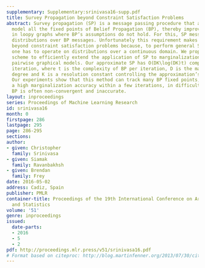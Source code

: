 ```yaml
---
supplementary: Supplementary:srinivasa16-supp.pdf
title: Survey Propagation beyond Constraint Satisfaction Problems
abstract: Survey propagation (SP) is a message passing procedure that attempts to
  model all the fixed points of Belief Propagation (BP), thereby improving BP’s approximation
  in loopy graphs where BP’s assumptions do not hold. For this, SP messages represent
  distributions over BP messages. Unfortunately this requirement makes SP intractable
  beyond constraint satisfaction problems because, to perform general SP updates,
  one has to operate on distributions over a continuous domain. We propose an approximation
  scheme to efficiently extend the application of SP to marginalization in binary
  pairwise graphical models. Our approximate SP has O(DK\log(DK)t) complexity per
  iteration, where t is the complexity of BP per iteration, D is the maximum node
  degree and K is a resolution constant controlling the approximation’s fidelity.
  Our experiments show that this method can track many BP fixed points, achieving
  a high marginalization accuracy within a few iterations, in difficult settings where
  BP is often non-convergent and inaccurate.
layout: inproceedings
series: Proceedings of Machine Learning Research
id: srinivasa16
month: 0
firstpage: 286
lastpage: 295
page: 286-295
sections: 
author:
- given: Christopher
  family: Srinivasa
- given: Siamak
  family: Ravanbakhsh
- given: Brendan
  family: Frey
date: 2016-05-02
address: Cadiz, Spain
publisher: PMLR
container-title: Proceedings of the 19th International Conference on Artificial Intelligence
  and Statistics
volume: '51'
genre: inproceedings
issued:
  date-parts:
  - 2016
  - 5
  - 2
pdf: http://proceedings.mlr.press/v51/srinivasa16.pdf
# Format based on citeproc: http://blog.martinfenner.org/2013/07/30/citeproc-yaml-for-bibliographies/
---
```

